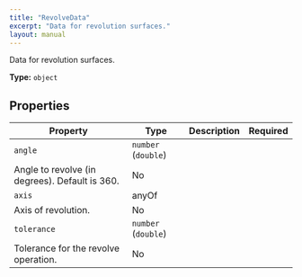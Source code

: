 ```yaml
---
title: "RevolveData"
excerpt: "Data for revolution surfaces."
layout: manual
---
```


Data for revolution surfaces.


**Type:** `object`




## Properties

| Property | Type | Description | Required |
|----------|------|-------------|----------|
| `angle` | `number` (`double`)
 | Angle to revolve (in degrees). Default is 360. | No |
| `axis` | anyOf
 | Axis of revolution. | No |
| `tolerance` | `number` (`double`)
 | Tolerance for the revolve operation. | No |


